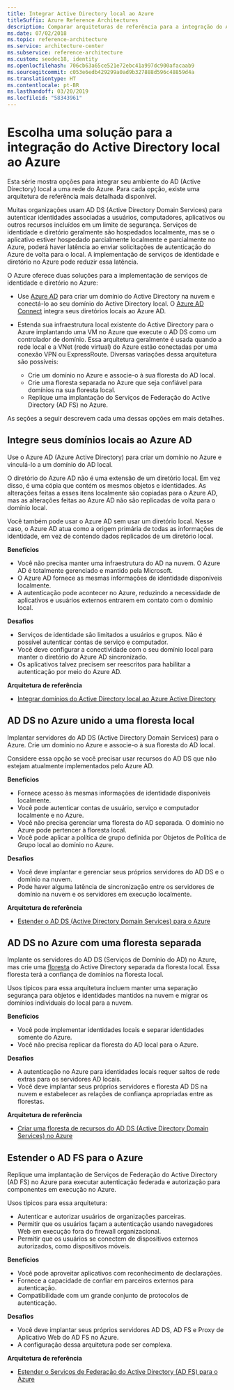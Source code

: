 ```yaml
---
title: Integrar Active Directory local ao Azure
titleSuffix: Azure Reference Architectures
description: Comparar arquiteturas de referência para a integração do Active Directory local ao Azure.
ms.date: 07/02/2018
ms.topic: reference-architecture
ms.service: architecture-center
ms.subservice: reference-architecture
ms.custom: seodec18, identity
ms.openlocfilehash: 706cb63a65ce521e72ebc41a997dc900afacaab9
ms.sourcegitcommit: c053e6edb429299a0ad9b327888d596c48859d4a
ms.translationtype: HT
ms.contentlocale: pt-BR
ms.lasthandoff: 03/20/2019
ms.locfileid: "58343961"
---
```

# <a name="choose-a-solution-for-integrating-on-premises-active-directory-with-azure"></a>Escolha uma solução para a integração do Active Directory local ao Azure

Esta série mostra opções para integrar seu ambiente do AD (Active Directory) local a uma rede do Azure. Para cada opção, existe uma arquitetura de referência mais detalhada disponível.

Muitas organizações usam AD DS (Active Directory Domain Services) para autenticar identidades associadas a usuários, computadores, aplicativos ou outros recursos incluídos em um limite de segurança. Serviços de identidade e diretório geralmente são hospedados localmente, mas se o aplicativo estiver hospedado parcialmente localmente e parcialmente no Azure, poderá haver latência ao enviar solicitações de autenticação do Azure de volta para o local. A implementação de serviços de identidade e diretório no Azure pode reduzir essa latência.

O Azure oferece duas soluções para a implementação de serviços de identidade e diretório no Azure:

- Use [Azure AD][azure-active-directory] para criar um domínio do Active Directory na nuvem e conectá-lo ao seu domínio do Active Directory local. O [Azure AD Connect][azure-ad-connect] integra seus diretórios locais ao Azure AD.

- Estenda sua infraestrutura local existente do Active Directory para o Azure implantando uma VM no Azure que execute o AD DS como um controlador de domínio. Essa arquitetura geralmente é usada quando a rede local e a VNet (rede virtual) do Azure estão conectadas por uma conexão VPN ou ExpressRoute. Diversas variações dessa arquitetura são possíveis:

  - Crie um domínio no Azure e associe-o à sua floresta do AD local.
  - Crie uma floresta separada no Azure que seja confiável para domínios na sua floresta local.
  - Replique uma implantação do Serviços de Federação do Active Directory (AD FS) no Azure.

As seções a seguir descrevem cada uma dessas opções em mais detalhes.

## <a name="integrate-your-on-premises-domains-with-azure-ad"></a>Integre seus domínios locais ao Azure AD

Use o Azure AD (Azure Active Directory) para criar um domínio no Azure e vinculá-lo a um domínio do AD local.

O diretório do Azure AD não é uma extensão de um diretório local. Em vez disso, é uma cópia que contém os mesmos objetos e identidades. As alterações feitas a esses itens localmente são copiadas para o Azure AD, mas as alterações feitas ao Azure AD não são replicadas de volta para o domínio local.

Você também pode usar o Azure AD sem usar um diretório local. Nesse caso, o Azure AD atua como a origem primária de todas as informações de identidade, em vez de contendo dados replicados de um diretório local.

**Benefícios**

- Você não precisa manter uma infraestrutura do AD na nuvem. O Azure AD é totalmente gerenciado e mantido pela Microsoft.
- O Azure AD fornece as mesmas informações de identidade disponíveis localmente.
- A autenticação pode acontecer no Azure, reduzindo a necessidade de aplicativos e usuários externos entrarem em contato com o domínio local.

**Desafios**

- Serviços de identidade são limitados a usuários e grupos. Não é possível autenticar contas de serviço e computador.
- Você deve configurar a conectividade com o seu domínio local para manter o diretório do Azure AD sincronizado.
- Os aplicativos talvez precisem ser reescritos para habilitar a autenticação por meio do Azure AD.

**Arquitetura de referência**

- [Integrar domínios do Active Directory local ao Azure Active Directory][aad]

## <a name="ad-ds-in-azure-joined-to-an-on-premises-forest"></a>AD DS no Azure unido a uma floresta local

Implantar servidores do AD DS (Active Directory Domain Services) para o Azure. Crie um domínio no Azure e associe-o à sua floresta do AD local.

Considere essa opção se você precisar usar recursos do AD DS que não estejam atualmente implementados pelo Azure AD.

**Benefícios**

- Fornece acesso às mesmas informações de identidade disponíveis localmente.
- Você pode autenticar contas de usuário, serviço e computador localmente e no Azure.
- Você não precisa gerenciar uma floresta do AD separada. O domínio no Azure pode pertencer à floresta local.
- Você pode aplicar a política de grupo definida por Objetos de Política de Grupo local ao domínio no Azure.

**Desafios**

- Você deve implantar e gerenciar seus próprios servidores do AD DS e o domínio na nuvem.
- Pode haver alguma latência de sincronização entre os servidores de domínio na nuvem e os servidores em execução localmente.

**Arquitetura de referência**

- [Estender o AD DS (Active Directory Domain Services) para o Azure][ad-ds]

## <a name="ad-ds-in-azure-with-a-separate-forest"></a>AD DS no Azure com uma floresta separada

Implante os servidores do AD DS (Serviços de Domínio do AD) no Azure, mas crie uma [floresta][ad-forest-defn] do Active Directory separada da floresta local. Essa floresta terá a confiança de domínios na floresta local.

Usos típicos para essa arquitetura incluem manter uma separação segurança para objetos e identidades mantidos na nuvem e migrar os domínios individuais do local para a nuvem.

**Benefícios**

- Você pode implementar identidades locais e separar identidades somente do Azure.
- Você não precisa replicar da floresta do AD local para o Azure.

**Desafios**

- A autenticação no Azure para identidades locais requer saltos de rede extras para os servidores AD locais.
- Você deve implantar seus próprios servidores e floresta AD DS na nuvem e estabelecer as relações de confiança apropriadas entre as florestas.

**Arquitetura de referência**

- [Criar uma floresta de recursos do AD DS (Active Directory Domain Services) no Azure][ad-ds-forest]

## <a name="extend-ad-fs-to-azure"></a>Estender o AD FS para o Azure

Replique uma implantação de Serviços de Federação do Active Directory (AD FS) no Azure para executar autenticação federada e autorização para componentes em execução no Azure.

Usos típicos para essa arquitetura:

- Autenticar e autorizar usuários de organizações parceiras.
- Permitir que os usuários façam a autenticação usando navegadores Web em execução fora do firewall organizacional.
- Permitir que os usuários se conectem de dispositivos externos autorizados, como dispositivos móveis.

**Benefícios**

- Você pode aproveitar aplicativos com reconhecimento de declarações.
- Fornece a capacidade de confiar em parceiros externos para autenticação.
- Compatibilidade com um grande conjunto de protocolos de autenticação.

**Desafios**

- Você deve implantar seus próprios servidores AD DS, AD FS e Proxy de Aplicativo Web do AD FS no Azure.
- A configuração dessa arquitetura pode ser complexa.

**Arquitetura de referência**

- [Estender o Serviços de Federação do Active Directory (AD FS) para o Azure][adfs]

<!-- links -->

[aad]: ./azure-ad.md
[ad-ds]: ./adds-extend-domain.md
[ad-ds-forest]: ./adds-forest.md
[ad-forest-defn]: /windows/desktop/AD/forests
[adfs]: ./adfs.md

[azure-active-directory]: /azure/active-directory-domain-services/active-directory-ds-overview
[azure-ad-connect]: /azure/active-directory/hybrid/whatis-hybrid-identity

